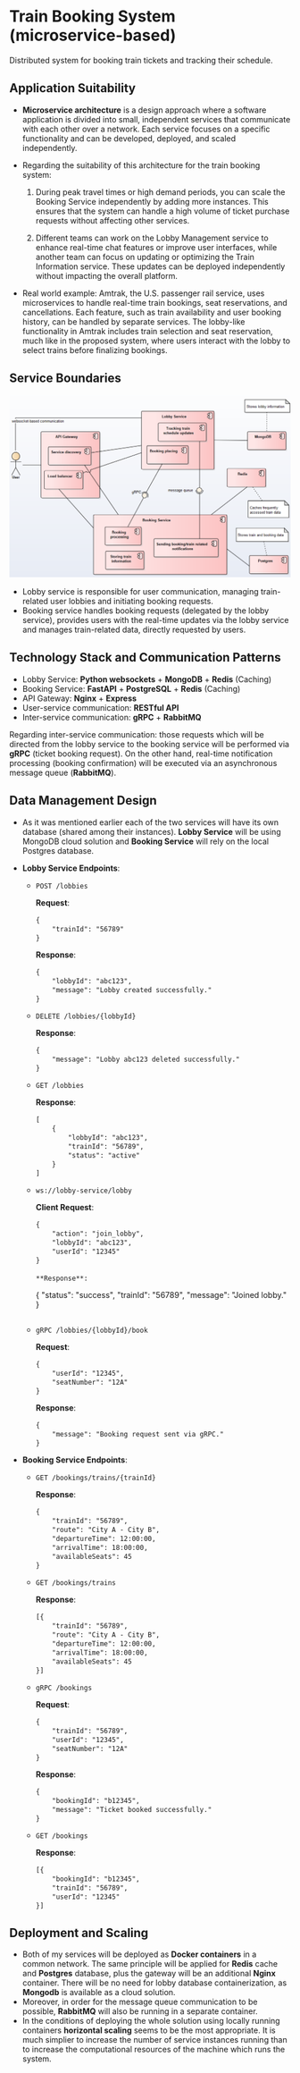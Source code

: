# Train Booking System (microservice-based)
Distributed system for booking train tickets and tracking their schedule.

## Application Suitability
* **Microservice architecture** is a design approach where a software application is divided into small, independent services that communicate with each other over a network. Each service focuses on a specific functionality and can be developed, deployed, and scaled independently. 
* Regarding the suitability of this architecture for the train booking system:

    1. During peak travel times or high demand periods, you can scale the Booking Service independently by adding more instances. This ensures that the system can handle a high volume of ticket purchase requests without affecting other services.

    2. Different teams can work on the Lobby Management service to enhance real-time chat features or improve user interfaces, while another team can focus on updating or optimizing the Train Information service. These updates can be deployed independently without impacting the overall platform.

* Real world example: Amtrak, the U.S. passenger rail service, uses microservices to handle real-time train bookings, seat reservations, and cancellations. Each feature, such as train availability and user booking history, can be handled by separate services. The lobby-like functionality in Amtrak includes train selection and seat reservation, much like in the proposed system, where users interact with the lobby to select trains before finalizing bookings.

## Service Boundaries
![Architecture](./architecture.png)
* Lobby service is responsible for user communication, managing train-related user lobbies and initiating booking requests.
* Booking service handles booking requests (delegated by the lobby service), provides users with the real-time updates via the lobby service and manages train-related data, directly requested by users.

## Technology Stack and Communication Patterns
* Lobby Service: **Python websockets** + **MongoDB** + **Redis** (Caching)
* Booking Service: **FastAPI** + **PostgreSQL** + **Redis** (Caching)
* API Gateway: **Nginx** + **Express**
* User-service communication: **RESTful API**
* Inter-service communication: **gRPC** + **RabbitMQ**

Regarding inter-service communication: those requests which will be directed from the lobby service to the booking service will be performed via **gRPC** (ticket booking request). On the other hand, real-time notification processing (booking confirmation) will be executed via an asynchronous message queue (**RabbitMQ**).

## Data Management Design
* As it was mentioned earlier each of the two services will have its own database (shared among their instances). **Lobby Service** will be using MongoDB cloud solution and **Booking Service** will rely on the local Postgres database.
* **Lobby Service Endpoints**:

    * `POST /lobbies`

        **Request**: 
        ```
        { 
            "trainId": "56789" 
        }
        ```

        **Response**: 
        ```
        { 
            "lobbyId": "abc123", 
            "message": "Lobby created successfully." 
        }
        ```

    * `DELETE /lobbies/{lobbyId}`

        **Response**: 
        ```
        { 
            "message": "Lobby abc123 deleted successfully." 
        }
        ```

    * `GET /lobbies`

        **Response**: 
        ```
        [
            { 
                "lobbyId": "abc123", 
                "trainId": "56789", 
                "status": "active" 
            }
        ]
        ```

    * `ws://lobby-service/lobby`
    
        **Client Request**: 
        ```
        { 
            "action": "join_lobby", 
            "lobbyId": "abc123", 
            "userId": "12345" 
        }
        
        **Response**: 
        ```
        { 
            "status": "success", 
            "trainId": "56789", 
            "message": "Joined lobby." 
        }
        ```

    * `gRPC /lobbies/{lobbyId}/book`
    
        **Request**: 
        ```
        { 
            "userId": "12345", 
            "seatNumber": "12A" 
        }
        ```
        
        **Response**: 
        ```
        { 
            "message": "Booking request sent via gRPC." 
        }
        ```

* **Booking Service Endpoints**:
    * `GET /bookings/trains/{trainId}`

        **Response**:
        ```
        { 
            "trainId": "56789", 
            "route": "City A - City B",
            "departureTime": 12:00:00,
            "arrivalTime": 18:00:00, 
            "availableSeats": 45 
        }
        ```

    * `GET /bookings/trains`

        **Response**:
        ```
        [{ 
            "trainId": "56789", 
            "route": "City A - City B", 
            "departureTime": 12:00:00,
            "arrivalTime": 18:00:00, 
            "availableSeats": 45 
        }]
        ```
    * `gRPC /bookings`

        **Request**:
        ```
        { 
            "trainId": "56789", 
            "userId": "12345", 
            "seatNumber": "12A" 
        }
        ```

        **Response**:
        ```
        { 
            "bookingId": "b12345", 
            "message": "Ticket booked successfully." 
        }
        ```

    * `GET /bookings`

        **Response**:
        ```
        [{ 
            "bookingId": "b12345", 
            "trainId": "56789", 
            "userId": "12345" 
        }]
        ```

## Deployment and Scaling
* Both of my services will be deployed as **Docker containers** in a common network. The same principle will be applied for **Redis** cache and **Postgres** database, plus the gateway will be an additional **Nginx** container. There will be no need for lobby database containerization, as **Mongodb** is available as a cloud solution.
* Moreover, in order for the message queue communication to be possible, **RabbitMQ** will also be running in a separate container.
* In the conditions of deploying the whole solution using locally running containers **horizontal scaling** seems to be the most appropriate. It is much simplier to increase the number of service instances running than to increase the computational resources of the machine which runs the system.